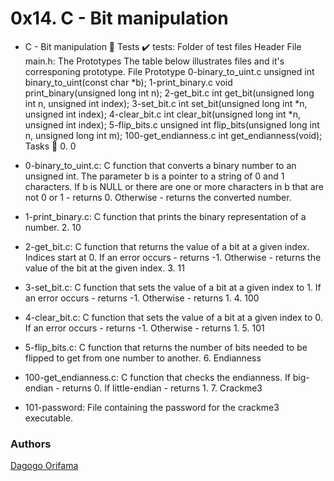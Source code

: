 # 0x14. C - Bit manipulation

- C - Bit manipulation 📁 Tests ✔️ tests: Folder of test files Header File main.h: The Prototypes The table below illustrates files and it's corresponing prototype.  File Prototype 0-binary_to_uint.c unsigned int binary_to_uint(const char *b); 1-print_binary.c void print_binary(unsigned long int n); 2-get_bit.c int get_bit(unsigned long int n, unsigned int index); 3-set_bit.c int set_bit(unsigned long int *n, unsigned int index); 4-clear_bit.c int clear_bit(unsigned long int *n, unsigned int index); 5-flip_bits.c unsigned int flip_bits(unsigned long int n, unsigned long int m); 100-get_endianness.c int get_endianness(void); Tasks 📃 0. 0

- 0-binary_to_uint.c: C function that converts a binary number to an unsigned int. The parameter b is a pointer to a string of 0 and 1 characters. If b is NULL or there  are one or more characters in b that are not 0 or 1 - returns 0. Otherwise - returns the converted number.

- 1-print_binary.c: C function that prints the binary representation of a number. 2. 10

- 2-get_bit.c: C function that returns the value of a bit at a given index. Indices start at 0. If an error occurs - returns -1. Otherwise - returns the value of the bit at the given index. 3. 11

- 3-set_bit.c: C function that sets the value of a bit at a given index to 1. If an error occurs - returns -1. Otherwise - returns 1. 4. 100

- 4-clear_bit.c: C function that sets the value of a bit at a given index to 0. If an error occurs - returns -1. Otherwise - returns 1. 5. 101

- 5-flip_bits.c: C function that returns the number of bits needed to be flipped to get from one number to another. 6. Endianness

- 100-get_endianness.c: C function that checks the endianness. If big-endian - returns 0. If little-endian - returns 1. 7. Crackme3

- 101-password: File containing the password for the crackme3 executable.

### Authors
[Dagogo Orifama](https://github.com/dagoris2010)
